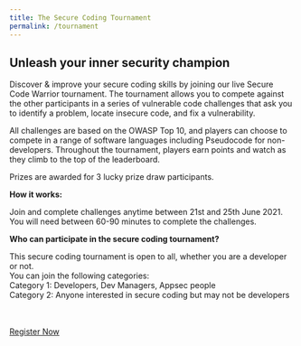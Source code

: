 ```yaml
---
title: The Secure Coding Tournament
permalink: /tournament
---
```


<h2>Unleash your inner security champion</h2>
<p>Discover & improve your secure coding skills by joining our live Secure Code Warrior tournament. The tournament allows you to compete against the other participants in a series of vulnerable code challenges that ask you to identify a problem, locate insecure code, and fix a vulnerability.</p>
<p>All challenges are based on the OWASP Top 10, and players can choose to compete in a range of software languages including Pseudocode for non-developers. Throughout the tournament, players earn points and watch as they climb to the top of the leaderboard. </p>
<p>Prizes are awarded for 3 lucky prize draw participants. </p>
<p><strong>How it works:</strong></p>
<p>Join and complete challenges anytime between 21st and 25th June 2021. You will need between 60-90 minutes to complete the challenges. </p>
<p><strong>Who can participate in the secure coding tournament?</strong></p>
<p>This secure coding tournament is open to all, whether you are a developer or not. <br>
You can join the following categories:<br>
Category 1: Developers, Dev Managers, Appsec people<br>
Category 2: Anyone interested in secure coding but may not be developers
</p>
<br><br>
<a href="https://form.gov.sg/60b5ff7eadb885001238b51a">Register Now</a>

